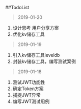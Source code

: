 
##TodoList


> 2019-01-20

1. 设计思考 用户分享方案
2. 优化kv储存工具

> 2019-01-19

1. 引入kv储存工具leveldb
2. 封装kv储存工具，编写测试案例

> 2019-01-18

1. 测试JWT功能性
2. 确定Token方案
3. 捕捉JWT异常
4. 编写JWT测试用例